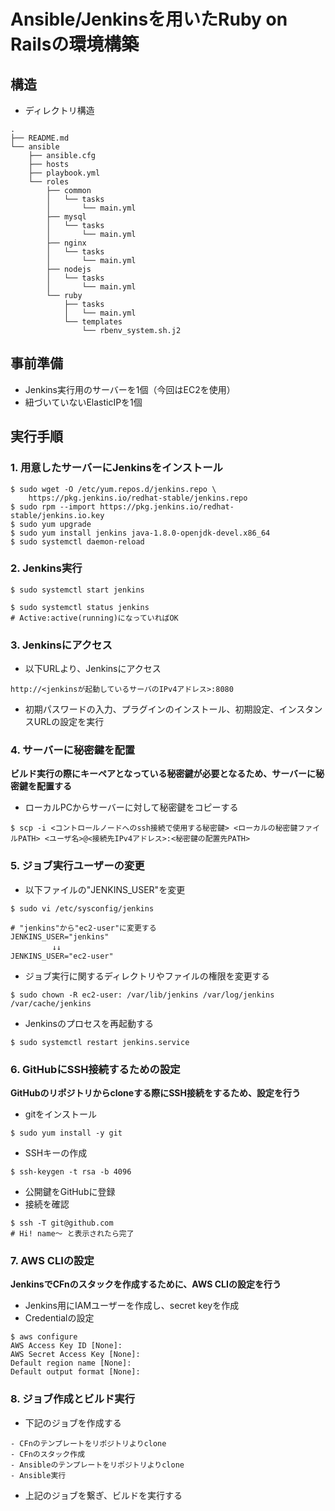 # Ansible/Jenkinsを用いたRuby on Railsの環境構築

## 構造
- ディレクトリ構造
```
.
├── README.md
└── ansible
    ├── ansible.cfg
    ├── hosts
    ├── playbook.yml
    └── roles
        ├── common
        │   └── tasks
        │       └── main.yml
        ├── mysql
        │   └── tasks
        │       └── main.yml
        ├── nginx
        │   └── tasks
        │       └── main.yml
        ├── nodejs
        │   └── tasks
        │       └── main.yml
        └── ruby
            ├── tasks
            │   └── main.yml
            └── templates
                └── rbenv_system.sh.j2
```

## 事前準備
- Jenkins実行用のサーバーを1個（今回はEC2を使用）
- 紐づいていないElasticIPを1個

## 実行手順
### 1. 用意したサーバーにJenkinsをインストール
```
$ sudo wget -O /etc/yum.repos.d/jenkins.repo \
    https://pkg.jenkins.io/redhat-stable/jenkins.repo
$ sudo rpm --import https://pkg.jenkins.io/redhat-stable/jenkins.io.key
$ sudo yum upgrade
$ sudo yum install jenkins java-1.8.0-openjdk-devel.x86_64
$ sudo systemctl daemon-reload
```

### 2. Jenkins実行
```
$ sudo systemctl start jenkins

$ sudo systemctl status jenkins
# Active:active(running)になっていればOK
```

### 3. Jenkinsにアクセス
- 以下URLより、Jenkinsにアクセス
```
http://<jenkinsが起動しているサーバのIPv4アドレス>:8080
```
- 初期パスワードの入力、プラグインのインストール、初期設定、インスタンスURLの設定を実行

### 4. サーバーに秘密鍵を配置
**ビルド実行の際にキーペアとなっている秘密鍵が必要となるため、サーバーに秘密鍵を配置する**
- ローカルPCからサーバーに対して秘密鍵をコピーする
```
$ scp -i <コントロールノードへのssh接続で使用する秘密鍵> <ローカルの秘密鍵ファイルPATH> <ユーザ名>@<接続先IPv4アドレス>:<秘密鍵の配置先PATH>
```

### 5. ジョブ実行ユーザーの変更
- 以下ファイルの"JENKINS_USER"を変更
```
$ sudo vi /etc/sysconfig/jenkins

# "jenkins"から"ec2-user"に変更する
JENKINS_USER="jenkins"
 　　　　　↓↓
JENKINS_USER="ec2-user"
```
- ジョブ実行に関するディレクトリやファイルの権限を変更する
```
$ sudo chown -R ec2-user: /var/lib/jenkins /var/log/jenkins /var/cache/jenkins
```
- Jenkinsのプロセスを再起動する
```
$ sudo systemctl restart jenkins.service
```

### 6. GitHubにSSH接続するための設定
**GitHubのリポジトリからcloneする際にSSH接続をするため、設定を行う**

- gitをインストール
```
$ sudo yum install -y git
```
- SSHキーの作成
```
$ ssh-keygen -t rsa -b 4096
```
- 公開鍵をGitHubに登録
- 接続を確認
```
$ ssh -T git@github.com
# Hi! name〜 と表示されたら完了
```

### 7. AWS CLIの設定
**JenkinsでCFnのスタックを作成するために、AWS CLIの設定を行う**

- Jenkins用にIAMユーザーを作成し、secret keyを作成
- Credentialの設定
```
$ aws configure
AWS Access Key ID [None]: 
AWS Secret Access Key [None]: 
Default region name [None]: 
Default output format [None]: 
```

### 8. ジョブ作成とビルド実行
- 下記のジョブを作成する
```
- CFnのテンプレートをリポジトリよりclone
- CFnのスタック作成
- Ansibleのテンプレートをリポジトリよりclone
- Ansible実行
```
- 上記のジョブを繋ぎ、ビルドを実行する
